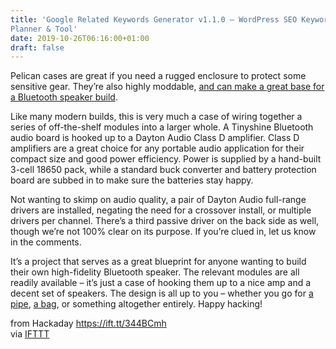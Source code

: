 ```yaml
---
title: 'Google Related Keywords Generator v1.1.0 – WordPress SEO Keyword
Planner & Tool'
date: 2019-10-26T06:16:00+01:00
draft: false
---
```


Pelican cases are great if you need a rugged enclosure to protect some sensitive gear. They’re also highly moddable, [and can make a great base for a Bluetooth speaker build](https://www.instructables.com/id/DIY-Pelican-1050-Bluetooth-Speaker-Dayton-Audio/).

Like many modern builds, this is very much a case of wiring together a series of off-the-shelf modules into a larger whole. A Tinyshine Bluetooth audio board is hooked up to a Dayton Audio Class D amplifier. Class D amplifiers are a great choice for any portable audio application for their compact size and good power efficiency. Power is supplied by a hand-built 3-cell 18650 pack, while a standard buck converter and battery protection board are subbed in to make sure the batteries stay happy.

Not wanting to skimp on audio quality, a pair of Dayton Audio full-range drivers are installed, negating the need for a crossover install, or multiple drivers per channel. There’s a third passive driver on the back side as well, though we’re not 100% clear on its purpose. If you’re clued in, let us know in the comments.

It’s a project that serves as a great blueprint for anyone wanting to build their own high-fidelity Bluetooth speaker. The relevant modules are all readily available – it’s just a case of hooking them up to a nice amp and a decent set of speakers. The design is all up to you – whether you go for [a pipe](https://hackaday.com/2019/10/07/pvc-pipe-turned-portable-bluetooth-speaker/), [a bag](https://hackaday.com/2017/12/08/bluetooth-speaker-in-a-bag/), or something altogether entirely. Happy hacking!

  
  
from Hackaday https://ift.tt/344BCmh  
via [IFTTT](https://ifttt.com/?ref=da&site=blogger)